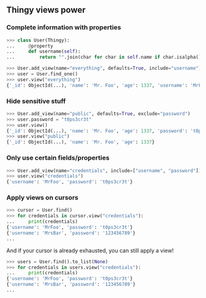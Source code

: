 ## Thingy views power

### Complete information with properties

```python
>>> class User(Thingy):
...     @property
...     def username(self):
...         return "".join(char for char in self.name if char.isalpha())

>>> User.add_view(name="everything", defaults=True, include="username")
>>> user = User.find_one()
>>> user.view("everything")
{'_id': ObjectId(...), 'name': 'Mr. Foo', 'age': 1337, 'username': 'MrFoo'}
```

### Hide sensitive stuff

```python
>>> User.add_view(name="public", defaults=True, exclude="password")
>>> user.password = "t0ps3cr3t"
>>> user.view()
{'_id': ObjectId(...), 'name': 'Mr. Foo', 'age': 1337, 'password': 't0ps3cr3t'}
>>> user.view("public")
{'_id': ObjectId(...), 'name': 'Mr. Foo', 'age': 1337}
```

### Only use certain fields/properties

```python
>>> User.add_view(name="credentials", include=["username", "password"])
>>> user.view("credentials")
{'username': 'MrFoo', 'password': 't0ps3cr3t'}
```

### Apply views on cursors

```python
>>> cursor = User.find()
>>> for credentials in cursor.view("credentials"):
...     print(credentials)
{'username': 'MrFoo', 'password': 't0ps3cr3t'}
{'username': 'MrsBar', 'password': '123456789'}
...
```

And if your cursor is already exhausted, you can still apply a view!

```python
>>> users = User.find().to_list(None)
>>> for credentials in users.view("credentials"):
...     print(credentials)
{'username': 'MrFoo', 'password': 't0ps3cr3t'}
{'username': 'MrsBar', 'password': '123456789'}
...
```
